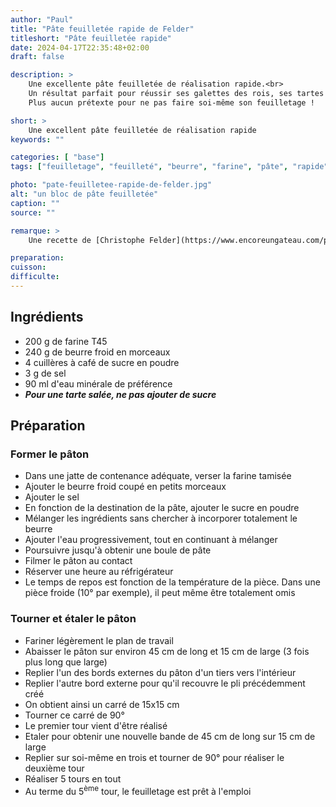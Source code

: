 ```yaml
---
author: "Paul"
title: "Pâte feuilletée rapide de Felder"
titleshort: "Pâte feuilletée rapide"
date: 2024-04-17T22:35:48+02:00
draft: false

description: >
    Une excellente pâte feuilletée de réalisation rapide.<br>
    Un résultat parfait pour réussir ses galettes des rois, ses tartes ou autres quiches.<br>
    Plus aucun prétexte pour ne pas faire soi-même son feuilletage !

short: >
    Une excellent pâte feuilletée de réalisation rapide
keywords: ""

categories: [ "base"]
tags: ["feuilletage", "feuilleté", "beurre", "farine", "pâte", "rapide"]

photo: "pate-feuilletee-rapide-de-felder.jpg"
alt: "un bloc de pâte feuilletée"
caption: ""
source: ""

remarque: >
    Une recette de [Christophe Felder](https://www.encoreungateau.com/pate-feuilletee-rapide-de-christophe-felder/)

preparation: 
cuisson: 
difficulte:
---
```



## Ingrédients
- 200 g de farine T45
- 240 g de beurre froid en morceaux
- 4 cuillères à café de sucre en poudre
- 3 g de sel
- 90 ml d'eau minérale de préférence
- ***Pour une tarte salée, ne pas ajouter de sucre***
## Préparation
### Former le pâton
- Dans une jatte de contenance adéquate, verser la farine tamisée
- Ajouter le beurre froid coupé en petits morceaux
- Ajouter le sel
- En fonction de la destination de la pâte, ajouter le sucre en poudre
- Mélanger les ingrédients sans chercher à incorporer totalement le beurre
- Ajouter l'eau progressivement, tout en continuant à mélanger
- Poursuivre jusqu'à obtenir une boule de pâte
- Filmer le pâton au contact
- Réserver une heure au réfrigérateur
- Le temps de repos est fonction de la température de la pièce. Dans une pièce froide (10° par exemple), il peut même être totalement omis
### Tourner et étaler le pâton
- Fariner légèrement le plan de travail
- Abaisser le pâton sur environ 45 cm de long et 15 cm de large (3 fois plus long que large)
- Replier l'un des bords externes du pâton d'un tiers vers l'intérieur
- Replier l'autre bord externe pour qu'il recouvre le pli précédemment créé
- On obtient ainsi un carré de 15x15 cm
- Tourner ce carré de 90°
- Le premier tour vient d'être réalisé
- Etaler pour obtenir une nouvelle bande de 45 cm de long sur 15 cm de large
- Replier sur soi-même en trois et tourner de 90° pour réaliser le deuxième tour
- Réaliser 5 tours en tout
- Au terme du 5<sup>ème</sup> tour, le feuilletage est prêt à l'emploi
